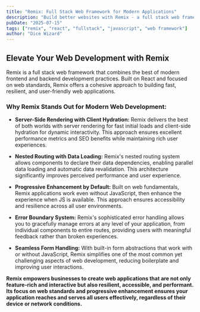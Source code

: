 ```yaml
---
title: "Remix: Full Stack Web Framework for Modern Applications"
description: "Build better websites with Remix - a full stack web framework that leverages React for UI and provides powerful server-side capabilities."
pubDate: "2025-07-15"
tags: ["remix", "react", "fullstack", "javascript", "web framework"]
author: "Dice Wizard"
---
```


## Elevate Your Web Development with Remix

Remix is a full stack web framework that combines the best of modern frontend and backend development practices. Built on React and focused on web standards, Remix offers a cohesive approach to building fast, resilient, and user-friendly web applications.

### Why Remix Stands Out for Modern Web Development:

*   **Server-Side Rendering with Client Hydration:** Remix delivers the best of both worlds with server rendering for fast initial loads and client-side hydration for dynamic interactivity. This approach ensures excellent performance metrics and SEO benefits while maintaining rich user experiences.

*   **Nested Routing with Data Loading:** Remix's nested routing system allows components to declare their data dependencies, enabling parallel data loading and automatic data revalidation. This architecture significantly improves perceived performance and user experience.

*   **Progressive Enhancement by Default:** Built on web fundamentals, Remix applications work even without JavaScript, then enhance the experience when JS is available. This approach ensures accessibility and resilience across all user environments.

*   **Error Boundary System:** Remix's sophisticated error handling allows you to gracefully manage errors at any level of your application, from individual components to entire routes, providing users with meaningful feedback rather than broken experiences.

*   **Seamless Form Handling:** With built-in form abstractions that work with or without JavaScript, Remix simplifies one of the most common yet challenging aspects of web development, reducing boilerplate and improving user interactions.

**Remix empowers businesses to create web applications that are not only feature-rich and interactive but also resilient, accessible, and performant. Its focus on web standards and progressive enhancement ensures your application reaches and serves all users effectively, regardless of their device or network conditions.**
